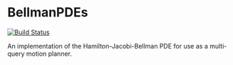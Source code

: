 # BellmanPDEs

[![Build Status](https://github.com/william-pope/BellmanPDEs.jl/actions/workflows/CI.yml/badge.svg?branch=main)](https://github.com/william-pope/BellmanPDEs.jl/actions/workflows/CI.yml?query=branch%3Amain)

An implementation of the Hamilton-Jacobi-Bellman PDE for use as a multi-query motion planner. 
